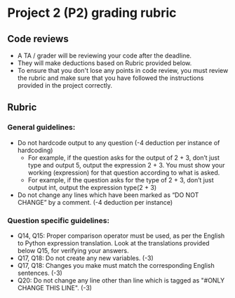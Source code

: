 # Project 2 (P2) grading rubric

## Code reviews

- A TA / grader will be reviewing your code after the deadline.
- They will make deductions based on Rubric provided below.
- To ensure that you don't lose any points in code review, you must review the rubric and make sure that you have followed the instructions provided in the project correctly.

## Rubric

### General guidelines:
- Do not hardcode output to any question (-4 deduction per instance of hardcoding)
	- For example, if the question asks for the output of 2 + 3, don’t just type and output 5, output the expression 2 + 3. You must show your working (expression) for that question according to what is asked.
	- For example, if the question asks for the type of 2 + 3, don’t just output int, output the expression type(2 + 3)
- Do not change any lines which have been marked as “DO NOT CHANGE” by a comment. (-4 deduction per instance)

### Question specific guidelines:
- Q14, Q15: Proper comparison operator must be used, as per the English to Python expression translation. Look at the translations provided below Q15, for verifying your answers.
- Q17, Q18: Do not create any new variables. (-3)
- Q17, Q18: Changes you make must match the corresponding English sentences. (-3)
- Q20: Do not change any line other than line which is tagged as "#ONLY CHANGE THIS LINE". (-3)
